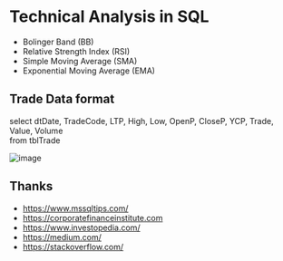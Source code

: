 # Technical Analysis in SQL

- Bolinger Band (BB)
- Relative Strength Index (RSI)
- Simple Moving Average (SMA)
- Exponential Moving Average (EMA)


## Trade Data format
select dtDate, TradeCode, LTP, High, Low, OpenP, CloseP, YCP, Trade, Value, Volume  
from tblTrade  
  
![image](https://raw.githubusercontent.com/fsd-ohidur/Technical-Analysis-In-SQL/main/tblTrade-Image.png)



## Thanks
- https://www.mssqltips.com/
- https://corporatefinanceinstitute.com
- https://www.investopedia.com/
- https://medium.com/
- https://stackoverflow.com/
